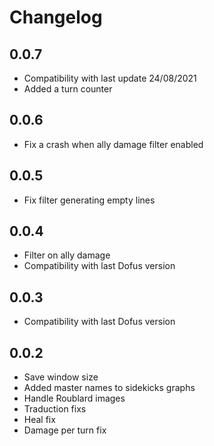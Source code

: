 # Changelog

## 0.0.7
* Compatibility with last update 24/08/2021
* Added a turn counter

## 0.0.6

* Fix a crash when ally damage filter enabled


## 0.0.5

* Fix filter generating empty lines


## 0.0.4

* Filter on ally damage
* Compatibility with last Dofus version


## 0.0.3

* Compatibility with last Dofus version


## 0.0.2

* Save window size
* Added master names to sidekicks graphs
* Handle Roublard images
* Traduction fixs
* Heal fix
* Damage per turn fix

